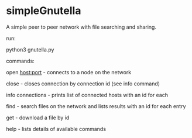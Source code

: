 # simpleGnutella

A simple peer to peer network with file searching and sharing.




run:

python3 gnutella.py

commands:

open <host:port> - connects to a node on the network

close <id>       - closes connection by connection id (see info command)

info connections - prints list of connected hosts with an id for each

find <keyword>   - search files on the network and lists results with an id for each entry

get <id>         - download a file by id

help             - lists details of available commands


